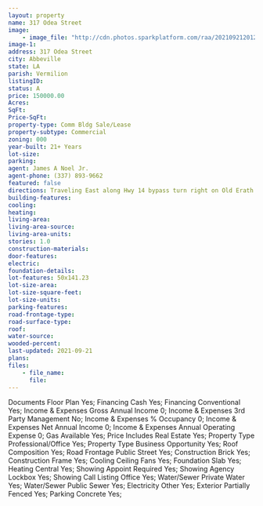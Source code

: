 ```yaml
---
layout: property
name: 317 Odea Street 
image:
    - image_file: "http://cdn.photos.sparkplatform.com/raa/20210921201252756574000000.jpg"
image-1:
address: 317 Odea Street
city: Abbeville
state: LA
parish: Vermilion
listingID: 
status: A
price: 150000.00
Acres: 
SqFt: 
Price-SqFt: 
property-type: Comm Bldg Sale/Lease
property-subtype: Commercial
zoning: 000
year-built: 21+ Years
lot-size: 
parking: 
agent: James A Noel Jr.
agent-phone: (337) 893-9662
featured: false
directions: Traveling East along Hwy 14 bypass turn right on Old Erath Road which turns into Alonzo Road turn left on Odea Street 2nd Building on the left.
building-features: 
cooling: 
heating: 
living-area: 
living-area-source: 
living-area-units: 
stories: 1.0
construction-materials: 
door-features: 
electric: 
foundation-details: 
lot-features: 50x141.23
lot-size-area: 
lot-size-square-feet: 
lot-size-units: 
parking-features: 
road-frontage-type: 
road-surface-type: 
roof: 
water-source: 
wooded-percent: 
last-updated: 2021-09-21
plans: 
files:
    - file_name:
      file:
---
```

Documents	Floor Plan	Yes;
Financing	Cash	Yes;
Financing	Conventional	Yes;
Income & Expenses	Gross Annual Income	0;
Income & Expenses	3rd Party Management	No;
Income & Expenses	% Occupancy	0;
Income & Expenses	Net Annual Income	0;
Income & Expenses	Annual Operating Expense	0;
Gas	Available	Yes;
Price Includes	Real Estate	Yes;
Property Type	Professional/Office	Yes;
Property Type	Business Opportunity	Yes;
Roof	Composition	Yes;
Road Frontage	Public Street	Yes;
Construction	Brick	Yes;
Construction	Frame	Yes;
Cooling	Ceiling Fans	Yes;
Foundation	Slab	Yes;
Heating	Central	Yes;
Showing	Appoint Required	Yes;
Showing	Agency Lockbox	Yes;
Showing	Call Listing Office	Yes;
Water/Sewer	Private Water	Yes;
Water/Sewer	Public Sewer	Yes;
Electricity	Other	Yes;
Exterior	Partially Fenced	Yes;
Parking	Concrete	Yes;

